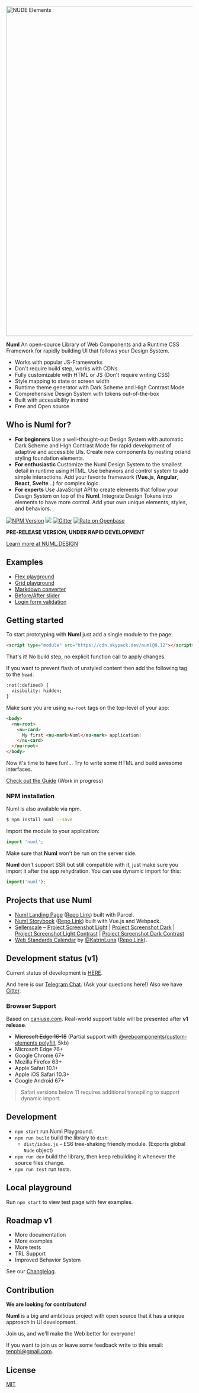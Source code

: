 <img src="https://github.com/tenphi/nude/blob/master/images/logo.png?raw=true" alt="NUDE Elements" width="891">

**Numl** An open-source Library of Web Components and a Runtime CSS Framework for rapidly building UI that follows your Design System.

- Works with popular JS-Frameworks
- Don't require build step, works with CDNs
- Fully customizable with HTML or JS (Don't require writing CSS)
- Style mapping to state or screen width
- Runtime theme generator with Dark Scheme and High Contrast Mode
- Comprehensive Design System with tokens out-of-the-box
- Built with accessibility in mind
- Free and Open source

## Who is Numl for?

- **For beginners** Use a well-thought-out Design System with automatic Dark Scheme and High Contrast Mode for rapid development of adaptive and accessible UIs. Create new components by nesting or/and styling foundation elements. 
- **For enthusiastic** Customize the Numl Design System to the smallest detail in runtime using HTML. Use behaviors and control system to add simple interactions. Add your favorite framework (**Vue.js**, **Angular**, **React**, **Svelte**...) for complex logic.
- **For experts** Use JavaScript API to create elements that follow your Design System on top of the **Numl**. Integrate Design Tokens into elements to have more control. Add your own unique elements, styles, and behaviors.

[![NPM Version](https://img.shields.io/npm/v/numl.svg?style=flat)](https://www.npmjs.com/package/numl)
[![](https://img.shields.io/npm/dt/numl.svg?style=flat)](https://www.npmjs.com/package/numl)
[![Gitter](https://badges.gitter.im/tenphi/numl.svg)](https://gitter.im/tenphi/numl?utm_source=badge&utm_medium=badge&utm_campaign=pr-badge)
[![Rate on Openbase](https://badges.openbase.io/js/rating/numl.svg)](https://openbase.io/js/numl?utm_source=embedded&utm_medium=badge&utm_campaign=rate-badge)

**PRE-RELEASE VERSION, UNDER RAPID DEVELOPMENT**

[Learn more at NUML.DESIGN](https://numl.design/)

## Examples

* [Flex playground](https://numl.design/storybook/layouts/flex-playground)
* [Grid playground](https://numl.design/storybook/layouts/grid-playground)
* [Markdown converter](https://numl.design/storybook/converters/markdown)
* [Before/After slider](https://numl.design/storybook/complex/before-after-slider)
* [Login form validation](https://numl.design/storybook/complex/login-form)

## Getting started

To start prototyping with **Numl** just add a single module to the page:

```html
<script type="module" src="https://cdn.skypack.dev/numl@0.12"></script>
```

That's it! No build step, no explicit function call to apply changes.

If you want to prevent flash of unstyled content then add the following tag to the `head`:

```html
:not(:defined) {
  visibility: hidden;
}
```

Make sure you are using `nu-root` tags on the top-level of your app:

```html
<body>
  <nu-root>
    <nu-card>
      My first <nu-mark>Numl</nu-mark> application!
    </nu-card>
  </nu-root>
</body>
```

Now it's time to have fun!... Try to write some HTML and build awesome interfaces.

[Check out the Guide](https://numl.design/guide/basics/base-syntax) (Work in progress)

### NPM installation

Numl is also available via npm.
```bash
$ npm install numl --save
```

Import the module to your application:
```javascript
import 'numl';
```

Make sure that **Numl** won't be run on the server side.

**Numl** don't support SSR but still compatible with it, just make sure you import it after the app rehydration. You can use dynamic import for this:

```javascript
import('numl');
``` 

## Projects that use Numl

* [Numl Landing Page](https://numl.design) ([Repo Link](https://github.com/tenphi/numl.design)) built with Parcel.
* [Numl Storybook](https://numl.design/storybook) ([Repo Link](https://github.com/tenphi/numl-storybook)) built with Vue.js and Webpack.
* [Sellerscale](https://sellerscale.com) – [Project Screenshot Light](https://github.com/tenphi/nude/blob/master/images/example-app-light.png?raw=true) | [Project Screenshot Dark](https://github.com/tenphi/nude/blob/master/images/example-app-dark.png?raw=true) | [Project Screenshot Light Contrast](https://github.com/tenphi/nude/blob/master/images/example-app-light-contrast.png?raw=true) | [Project Screenshot Dark Contrast](https://github.com/tenphi/nude/blob/master/images/example-app-dark-contrast.png?raw=true)
* [Web Standards Calendar](https://frontend-events-numl.now.sh/) by [@KatrinLuna](https://github.com/katrinLuna) ([Repo Link](https://github.com/katrinLuna/frontend-events-numl)).

## Development status (v1)

Current status of development is [HERE](https://github.com/tenphi/nude/projects/1).

And here is our [Telegram Chat](https://tele.click/numldesign). (Ask your questions here!)
Also we have [Gitter](https://gitter.im/tenphi/numl).

### Browser Support

Based on [caniuse.com](caniuse.com). Real-world support table will be presented after **v1 release**.

* ~~Microsoft Edge 16-18~~ (Partial support with [@webcomponents/custom-elements polyfill](https://github.com/webcomponents/polyfills/tree/master/packages/custom-elements), 5kb)
* Microsoft Edge 76+
* Google Chrome 67+
* Mozilla Firefox 63+
* Apple Safari 10.1+
* Apple iOS Safari 10.3+
* Google Android 67+

> Safari versions below 11 requires additional transpiling to support dynamic import.

## Development

* `npm start` run Numl Playground.
* `npm run build` build the library to `dist`:
    * `dist/index.js` - ES6 tree-shaking friendly module. (Exports global `Nude` object)
* `npm run dev` build the library, then keep rebuilding it whenever the source files change.
* `npm run test` run tests.

## Local playground

Run `npm start` to view test page with few examples.

## Roadmap v1

* More documentation
* More examples
* More tests
* TRL Support
* Improved Behavior System

See our [Changlelog](https://numl.design/guide/changelog).

## Contribution

**We are looking for contributors!** 

**Numl** is a big and ambitious project with open source that it has a unique approach in UI development. 

Join us, and we'll make the Web better for everyone!

If you want to join us or leave some feedback write to this email: [tenphi@gmail.com](mailto:tenphi@gmail.com?subject=Numl%20Project).

## License

[MIT](LICENSE)
